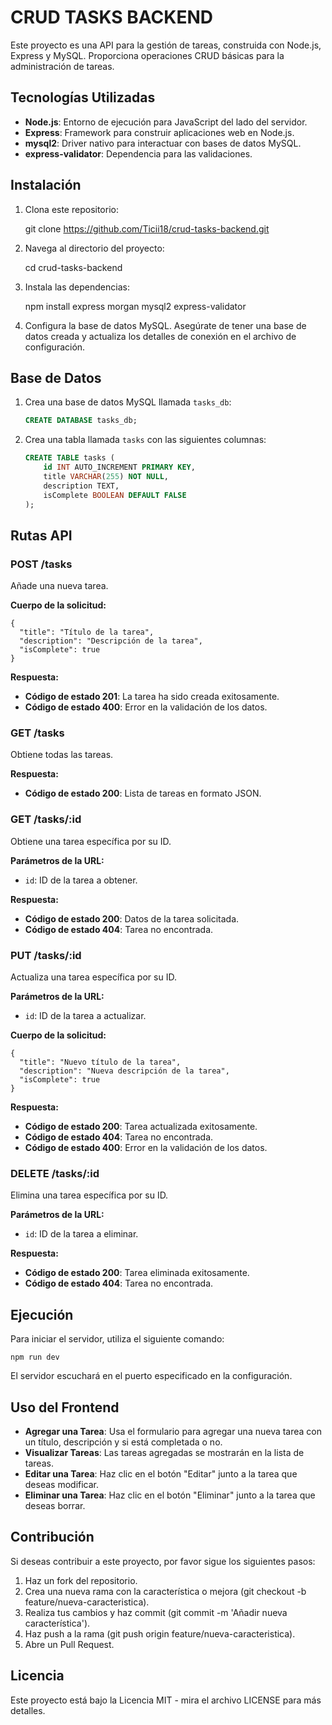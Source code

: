 # CRUD TASKS BACKEND

Este proyecto es una API para la gestión de tareas, construida con Node.js, Express y MySQL. Proporciona operaciones CRUD básicas para la administración de tareas.

## Tecnologías Utilizadas

- **Node.js**: Entorno de ejecución para JavaScript del lado del servidor.
- **Express**: Framework para construir aplicaciones web en Node.js.
- **mysql2**: Driver nativo para interactuar con bases de datos MySQL.
- **express-validator**: Dependencia para las validaciones.

## Instalación

1. Clona este repositorio:

    git clone https://github.com/Ticii18/crud-tasks-backend.git

2. Navega al directorio del proyecto:

    cd crud-tasks-backend

3. Instala las dependencias:

    npm install express morgan mysql2 express-validator

4. Configura la base de datos MySQL. Asegúrate de tener una base de datos creada y actualiza los detalles de conexión en el archivo de configuración.

## Base de Datos

1. Crea una base de datos MySQL llamada `tasks_db`:

    ```sql
    CREATE DATABASE tasks_db;
    ```

2. Crea una tabla llamada `tasks` con las siguientes columnas:

    ```sql
    CREATE TABLE tasks (
        id INT AUTO_INCREMENT PRIMARY KEY,
        title VARCHAR(255) NOT NULL,
        description TEXT,
        isComplete BOOLEAN DEFAULT FALSE
    );
    ```

## Rutas API

### POST /tasks

Añade una nueva tarea.

**Cuerpo de la solicitud:**

    {
      "title": "Título de la tarea",
      "description": "Descripción de la tarea",
      "isComplete": true
    }

**Respuesta:**

- **Código de estado 201**: La tarea ha sido creada exitosamente.
- **Código de estado 400**: Error en la validación de los datos.

### GET /tasks

Obtiene todas las tareas.

**Respuesta:**

- **Código de estado 200**: Lista de tareas en formato JSON.

### GET /tasks/:id

Obtiene una tarea específica por su ID.

**Parámetros de la URL:**

- `id`: ID de la tarea a obtener.

**Respuesta:**

- **Código de estado 200**: Datos de la tarea solicitada.
- **Código de estado 404**: Tarea no encontrada.

### PUT /tasks/:id

Actualiza una tarea específica por su ID.

**Parámetros de la URL:**

- `id`: ID de la tarea a actualizar.

**Cuerpo de la solicitud:**

    {
      "title": "Nuevo título de la tarea",
      "description": "Nueva descripción de la tarea",
      "isComplete": true
    }

**Respuesta:**

- **Código de estado 200**: Tarea actualizada exitosamente.
- **Código de estado 404**: Tarea no encontrada.
- **Código de estado 400**: Error en la validación de los datos.

### DELETE /tasks/:id

Elimina una tarea específica por su ID.

**Parámetros de la URL:**

- `id`: ID de la tarea a eliminar.

**Respuesta:**

- **Código de estado 200**: Tarea eliminada exitosamente.
- **Código de estado 404**: Tarea no encontrada.

## Ejecución

Para iniciar el servidor, utiliza el siguiente comando:

    npm run dev

El servidor escuchará en el puerto especificado en la configuración.

## Uso del Frontend

- **Agregar una Tarea**: Usa el formulario para agregar una nueva tarea con un título, descripción y si está completada o no.
- **Visualizar Tareas**: Las tareas agregadas se mostrarán en la lista de tareas.
- **Editar una Tarea**: Haz clic en el botón "Editar" junto a la tarea que deseas modificar.
- **Eliminar una Tarea**: Haz clic en el botón "Eliminar" junto a la tarea que deseas borrar.

## Contribución

Si deseas contribuir a este proyecto, por favor sigue los siguientes pasos:

1. Haz un fork del repositorio.
2. Crea una nueva rama con la característica o mejora (git checkout -b feature/nueva-caracteristica).
3. Realiza tus cambios y haz commit (git commit -m 'Añadir nueva característica').
4. Haz push a la rama (git push origin feature/nueva-caracteristica).
5. Abre un Pull Request.

## Licencia

Este proyecto está bajo la Licencia MIT - mira el archivo LICENSE para más detalles.
